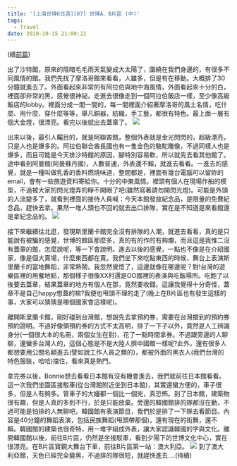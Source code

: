 ```yaml
---
title: '[上海世博6日遊][07] 世博A、B片區 (中)'
tags:
  - Travel
date: 2010-10-15 21:09:22
---
```


(續[前篇](http://blog.xuite.net/retsamsu/diary/38837581))

出了沙特館，原來的陰暗毛毛雨天氣變成大太陽了，圍繞在我們身邊的，有很多不同風情的館。我們先找了摩洛哥館來看看，人雖多，但是有在移動。大概排了30分鐘就進去了。外面看起來非常的有阿拉伯與地中海風情，外面看起來十分的白，裡面卻非常的黑，感覺很神祕。走進去很像走到一個阿拉伯飯店一樣，至少像高級飯店的lobby。裡面分成一間一間的，每一間裡面介紹著摩洛哥的風土名情，吃什麼、用什麼、穿什麼等等，舉凡銅器，紡織，手工藝，都很有特色。最上面一層有個大金燈，很漂亮。看完以後就出去蓋章了。
![](http://e.blog.xuite.net/e/2/3/2/11844378/blog_1638788/txt/38892045/0.png)

出來以後，最引人矚目的，就是阿聯酋館，整個外表就是金光閃閃的，超級漂亮，只是人也是爆多的。阿拉伯聯合酋長國也有一隻金色的駱駝雕像，不過同樣人也是爆多，而且可能是今天排沙特館的原因，腳特別容易軟，所以就先去看其他館了。途中看到阿曼館(阿曼蘇丹國)，人數普通，外表還不賴，就進去看看。一進去的感覺，就是一種叫做乳香的香料燃燒味道，整間都是，裡面有幾台電腦可以留妳的email，會有一些旅遊資料寄給你。十分的中東風情。裡頭有個人在現場作船的模型，不過被大家的閃光燈弄的睜不開眼了吧(雖然寫著請勿開閃光燈)。可能是外頭的人流變多了，就看到裡面的接待人員喊：今天本館發放紀念品，是限量的免費紀念品，趕快去拿。果然一堆人頭也不回的就去出口排隊，實在是不知道是來看館還是拿紀念品的。
![](http://e.blog.xuite.net/e/2/3/2/11844378/blog_1638788/txt/38892045/1.png)

接下來繼續往北逛，發現斯里蘭卡館完全沒有排隊的人潮，就進去看看，真的是只能說有被騙的感覺，世博的館區那麼多，真的有的作的有夠爛，而且這是我惟二沒有蓋章的館，怎麼說呢，等一下會說明。進去以後的感覺，一點也不像是在介紹國家，像是個大賣場，什麼東西都在賣。我們坐下來吃點東西的時候，舞台上表演斯里蘭卡的當地舞蹈，非常熱鬧。我忽然覺悟了，這邊就像在哪邊呢？對!台灣的遊樂區裡的用餐地點，那個樣子很像XX村還是OO國裡的表演與吃飯場所。吃飽了以後要去蓋章，結果蓋章的地方有個人在那，竟然要收錢。這讓我覺得十分奇怪，蓋章不是自己happy想蓋的嘛?我便也甩頭不理的走了(晚上在B片區也有發生這樣的事，大家可以猜猜是哪個國家會這樣呢)。

離開斯里蘭卡館，剛好碰到台灣館，想說先去拿預約券，需要在台灣搶到的預約券預約證明。不過好像領預約券的方式不太高明，排了一下子以外，竟然是人工辨識身分(一個很大本的名冊，兩個女生在對)，花了一點時間拿券。不過跟旁邊的人聊聊，還蠻多台灣人的，這個心態是不是大陸人擠中國館一樣呢?此外，還有很多人都想要用公關名額進去(譬如說工作人員之類的)，都被外面的黑衣人(我們台灣的特色服裝，哈哈)擋住，看來真是熱門。

拿完券以後，Bonnie想去看看日本館有沒有機會進去，我們就前往日本館看看。這一次我們坐園區接駁車(從台灣館附近坐到日本館)，其實還蠻方便的，車子很多，但是人有夠多。管車子的大嬸都一個比一個兇，真恐怖。到了日本館，建築物很有趣，但是人真的多到不行，於是只能放棄。旁邊的韓國館排的隊都沒在動，不過可能是怕排的人無聊吧，韓國館有表演節目，我們於是排了一下隊去看節目。內容是40分鐘的舞蹈表演，包括民族舞蹈(甩頭帶那個)，還有現在的街舞，還不賴。韓國館的建築也很奇特，用一堆字組成外表，讓大家認識韓國的字與文化。離開韓國館以後，前往B片區，仍然是坐接駁車，看到夕陽下的世博文化中心，實在很漂亮。在B片區寶鋼大舞台下車，前往B片區第一站：澳大利亞。
![](http://e.blog.xuite.net/e/2/3/2/11844378/blog_1638788/txt/38892045/2.png)
到了澳大利亞館，天色已經完全變黑，不過排的隊很短，就趕快進去....(待續)